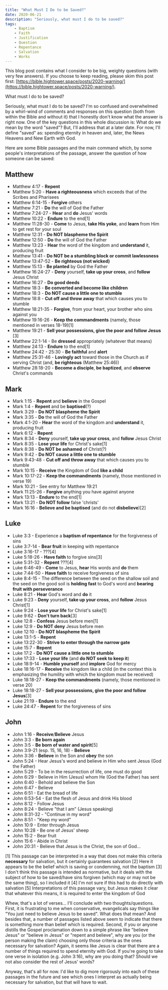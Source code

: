 ```yaml
---
title: "What Must I Do to be Saved?"
date: 2020-06-21
description: "Seriously, what must I do to be saved?"
tags:
    - Baptism
    - Faith
    - Justification
    - Question
    - Repentance
    - Salvation
    - Works
---
```


This blog post contains what I consider to be big, weighty questions (with very few answers). If you choose to keep reading, please skim this post first: [https://bible.hightower.space/posts/2020-warning/](https://bible.hightower.space/posts/2020-warning/).

What must I do to be saved?

Seriously, what must I do to be saved? I'm so confused and overwhelmed by a whirl-wind of comments and responses on this question (both from within the Bible and without it) that I honestly don't know what the answer is right now. One of the key questions in this whole discussion is: What do we mean by the word "saved"? But, I'll address that at a later date. For now, I'll define "saved" as: spending eternity in heaven and, later, the News Heavens and New Earth with God.

Here are some Bible passages and the main command which, by some people's interpretations of the passage, answer the question of how someone can be saved:

## Matthew

- Matthew 4:17 - **Repent**
- Matthew 5:20 - **Have a righteousness** which exceeds that of the Scribes and Pharisees
- Matthew 6:14-15 - **Forgive** others
- Matthew 7:21 - **Do** the will of God the Father
- Matthew 7:24-27 - **Hear** and **do** Jesus' words
- Matthew 10:22 - **Endure** to the end[1]
- Matthew 11:28-30 - **Come** to Jesus, **take His yoke**, and **learn** from Him to get rest for your soul
- Matthew 12:31 - **Do NOT blaspheme the Spirit**
- Matthew 12:50 - **Do** the will of God the Father
- Matthew 13:23 - **Hear** the word of the kingdom and **understand** it, producing fruit
- Matthew 13:41 - **Do NOT be a stumbling block or commit lawlessness**
- Matthew 13:47-52 - **Be righteous (not wicked)**
- Matthew 15:13 - **Be planted** by God the Father
- Matthew 16:24-27 - **Deny** yourself, **take up your cross**, and **follow** Jesus Christ
- Matthew 16:27 - **Do good deeds**
- Matthew 18:3 - **Be converted and become like children**
- Matthew 18:3 - **Do NOT cause a little one to stumble**
- Matthew 18:8 - **Cut off and throw away** that which causes you to stumble
- Matthew 18:21-35 - **Forgive**, from your heart, your brother who sins against you
- Matthew 19:16-26 - **Keep the commandments** (namely, those mentioned in verses 18-19)[1]
- Matthew 19:21 - **Sell your possessions, give the poor and follow Jesus** [3]
- Matthew 22:1-14 - Be **dressed** appropriately (whatever that means)
- Matthew 24:13 - **Endure** to the end[1]
- Matthew 24:42 - 25:30 - **Be faithful** and **alert**
- Matthew 25:31-46 - **Lovingly act** toward those in the Church as if serving Christ (and, **be righteous** (Matthew 25:46))
- Matthew 28:18-20 - **Become a disciple**, **be baptized**, and **observe** Christ's commands

## Mark

- Mark 1:15 - **Repent** and **believe** in the Gospel
- Mark 1:4 - **Repent** and be **baptised**(?)
- Mark 3:29 - **Do NOT blaspheme the Spirit**
- Mark 3:35 - **Do** the will of God the Father
- Mark 4:1-20 - **Hear** the word of the kingdom and **understand** it, producing fruit
- Mark 6:12 - **Repent**
- Mark 8:34 - **Deny** yourself, **take up your cross**, and **follow** Jesus Christ
- Mark 8:35 - **Lose your life** for Christ's sake[1]
- Mark 8:38 - **Do NOT be ashamed** of Christ(?)
- Mark 9:42 - **Do NOT cause a little one to stumble**
- Mark 9:43-48 - **Cut off and throw away** that which causes you to stumble
- Mark 10:15 - **Receive** the Kingdom of God **like a child**
- Mark 10:17-22 - **Keep the commandments** (namely, those mentioned in verse 19)
- Mark 10:21 - See entry for Matthew 19:21
- Mark 11:25-26 - **Forgive** anything you have against anyone
- Mark 13:13 - **Endure** to the end[1]
- Mark 13:21 - **Do NOT follow** false 'christs'
- Mark 16:16 - **Believe and be baptised** (and do not **disbelieve**)[2]

## Luke

- Luke 3:3 - Experience a **baptism of repentance** for the forgiveness of sins
- Luke 3:7-14 - **Bear fruit** in keeping with repentance
- Luke 3:16-17 - ???[4]
- Luke 5:18-26 - **Have faith** to forgive sins[3]
- Luke 5:31-32 - **Repent** ???[4]
- Luke 6:46-49 - **Come** to Jesus, **hear** His words and **do** them
- Luke 7:44-50 - **Have faith** to receive forgiveness of sins
- Luke 8:4-15 - The difference between the seed on the shallow soil and the seed on the good soil is **holding fast** to God's word and **bearing fruit with perseverance**
- Luke 8:21 - **Hear** God's word and **do** it
- Luke 9:23 - **Deny** yourself, **take up your cross**, and **follow** Jesus Christ[1]
- Luke 9:24 - **Lose your life** for Christ's sake[1]
- Luke 9:62 - **Don't turn back**[3]
- Luke 12:8 - **Confess** Jesus before men[1]
- Luke 12:9 - **Do NOT deny** Jesus before men
- Luke 12:10 - **Do NOT blaspheme the Spirit**
- Luke 13:1-5 - **Repent**
- Luke 13:22-30 - **Strive to enter through the narrow gate**
- Luke 15:7 - **Repent**
- Luke 17:2 - **Do NOT cause a little one to stumble**
- Luke 17:33 - **Lose your life** (and **do NOT seek to keep it**)
- Luke 18:9-14 - **Humble yourself** and **implore** God for mercy
- Luke 18:16-17 - **Receive** the kingdom like a child (in the context this is emphasizing the humility with which the kingdom must be received)
- Luke 18:18-27 - **Keep the commandments** (namely, those mentioned in verse 20)
- Luke 18:18-27 - **Sell your possessions, give the poor and follow Jesus**[3]
- Luke 21:19 - **Endure** to the end
- Luke 24:47 - **Repent** for the forgiveness of sins

## John

- John 1:16 - **Receive**/**Believe** Jesus
- John 3:3 - **Be born again**
- John 3:5 - **Be born of water and spirit**[5]
- John 3:9-21 (esp. 15, 16, 18) - **Believe**
- John 3:36 - **Believe** in the Son and **obey** the son
- John 5:24 - Hear Jesus's word and believe in Him who sent Jesus (God the Father)
- John 5:29 - To be in the resurrection of life, one must do good
- John 6:29 - Believe in Him (Jesus) whom He (God the Father) has sent
- John 6:40 - Behold and believe the Son
- John 6:47 - Believe
- John 6:51 - Eat the bread of life
- John 6:53-54 - Eat the flesh of Jesus and drink His blood
- John 8:12 - Follow Jesus
- John 8:24 - Believe "that I am" (Jesus speaking)
- John 8:31-32 - "Continue in my word"
- John 8:51 - "Keep my word"
- John 10:9 - Enter through Jesus
- John 10:28 - Be one of Jesus' sheep
- John 15:2 - Bear fruit
- John 15:6 - Abide in Christ
- John 20:31 - Believe that Jesus is the Christ, the son of God...

[1] This passage can be interpreted in a way that does not make this criteria **necessary** for salvation, but it certainly guarantees salvation
[2] Here it appears to be the belief which is saving or condemning, not the baptism
[3] I don't think this passage is intended as normative, but it deals with the subject of how to be saved/have sins forgiven (which may or may not be the same thing), so I included it
[4] I'm not sure if this had to do directly with salvation
[5] Interpretations of this passage vary, but Jesus makes it clear that whatever this means, it is required to enter the kingdom of God

Whew, that's a lot of verses... I'll conclude with two thoughts/questions. First, it is frustrating to me when conservative, evangelicals say things like "You just need to believe Jesus to be saved". What does that mean? And besides that, a number of passages listed above seem to indicate that there is something more than belief which is required. Second, if you or anyone distills the Gospel proclamation down to a simple phrase like "believe Jesus" or "believe in Jesus" or "repent and believe", why are you (or the person making the claim) choosing only those criteria as the ones necessary for salvation? Again, it seems like Jesus is clear that there are a number of things required to spend eternity with God. If you're going to take one verse in isolation (e.g. John 3:16), why are you doing that? Should we not also consider the rest of Jesus' words?

Anyway, that's all for now. I'd like to dig more rigorously into each of these passages in the future and see which ones I interpret as actually being necessary for salvation, but that will have to wait.
